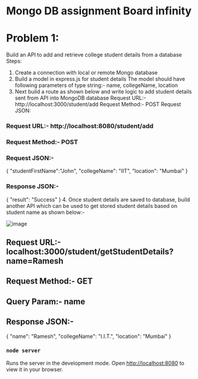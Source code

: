 # Mongo DB assignment Board infinity


# Problem 1: 
Build an API to add and retrieve college student details from a database
Steps:
1. Create a connection with local or remote Mongo database
2. Build a model in express.js for student details
The model should have following parameters of type string:-
name, collegeName, location
3. Next build a route as shown below and write logic to add student details sent from
API into MongoDB database
Request URL:- http://localhost:3000/student/add
Request Method:- POST
Request JSON:

### Request URL:- http://localhost:8080/student/add
### Request Method:- POST
### Request JSON:- 
{
 "studentFirstName":"John",
 "collegeName": "IIT",
 "location": "Mumbai"
}
### Response JSON:-
{
 "result": "Success"
}
4. Once student details are saved to database, build another API which can be used to
get stored student details based on student name as shown below:-

![image](./problemeImage/img1.png)

## Request URL:- localhost:3000/student/getStudentDetails?name=Ramesh
## Request Method:- GET
## Query Param:- name
## Response JSON:-
{
 "name": "Ramesh",
 "collegeName": "I.I.T.",
 "location": "Mumbai"
}


### `node server`

Runs the server in the development mode.
Open [http://localhost:8080](http://localhost:3000) to view it in your browser.

